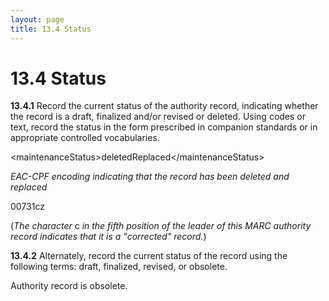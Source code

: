 ```yaml
---
layout: page
title: 13.4 Status
---
```

# 13.4 Status

**13.4.1** Record the current status of the authority record, indicating whether the record is a draft, finalized and/or revised or deleted. Using codes or text, record the status in the form prescribed in companion standards or in appropriate controlled vocabularies.

<p class="dacs-example">&lt;maintenanceStatus&gt;deletedReplaced&lt;/maintenanceStatus&gt;</p>

<p class="dacs-example"><em>EAC-CPF encoding indicating that the record has been deleted and replaced</em></p>

<p class="dacs-example">00731cz</p>

<p class="dacs-example">(<em>The character</em> c <em>in the fifth position of the leader of this MARC authority record indicates that it is a "corrected" record.</em>)</p>

**13.4.2** Alternately, record the current status of the record using the following terms: draft, finalized, revised, or obsolete.

<p class="dacs-example">Authority record is obsolete.</p>
